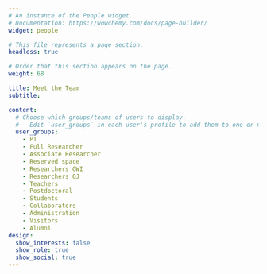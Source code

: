 ```yaml
---
# An instance of the People widget.
# Documentation: https://wowchemy.com/docs/page-builder/
widget: people

# This file represents a page section.
headless: true

# Order that this section appears on the page.
weight: 68

title: Meet the Team
subtitle:

content:
  # Choose which groups/teams of users to display.
  #   Edit `user_groups` in each user's profile to add them to one or more of these groups.
  user_groups:
    - PI
    - Full Researcher
    - Associate Researcher
    - Reserved space
    - Researchers GWI
    - Researchers OJ
    - Teachers
    - Postdoctoral
    - Students
    - Collaborators
    - Administration
    - Visitors
    - Alumni
design:
  show_interests: false
  show_role: true
  show_social: true
---
```


